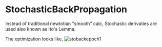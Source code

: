 # StochasticBackPropagation
Instead of traditional newtotian "smooth" calc, Stochastic derivaties are used also known as Ito's Lemma.

The optimization looks like,
![stobackepoch1](https://github.com/PhiAlphaInvestments/StochasticBackPropagation/assets/109824491/96bae766-fbbb-461f-aabe-3cf1c4c4805e)
